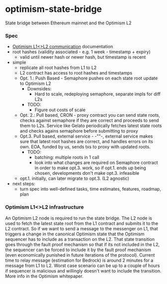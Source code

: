 # optimism-state-bridge

State bridge between Ethereum mainnet and the Optimism L2

### Spec

- [Optimism L1\<\>L2 communication](https://community.optimism.io/docs/developers/bridge/messaging/) documentation
- root hashes (validity associated - e.g. 1 week - timestamp + expiry)
  - valid until newer hash or newer hash, but timestamp is recent
- simple
  - replicate all root hashes from L1 to L2
  - L2 contract has access to root hashes and timestamps
  - Opt. 1.: Push Based - Semaphore pushes on each state root update to Optimism L2
    - Downsides:
      - Hard to scale, redeploying semaphore, separate impls for diff L2s
    - TODO:
      - Figure out costs of scale
  - Opt. 2.: Pull based, CRON - proxy contract you can send state roots, checks against semaphore if they are correct and proceeds to send them to L2s. Service like Gelato periodically fetches latest state roots and checks agains semaphore before submitting to proxy
  - Opt.3. Pull based, external service - -""-, external service makes sure that latest root hashes are correct, and handles errors on its own. EOA, funded by us, sends txs to proxy with updated roots.
    - TODO:
      - batching: multiple roots in 1 call
      - look into what changes are required on Semaphore contract in order to make opt.3. work, so if opt.1. ends up being chosen, developments don't make opt.3. infeasible
  - opt.1. initially, can later migrate to opt.3. (L2 agnostic)
- next steps:
  - turn spec into well-defined tasks, time estimates, features, roadmap, plan

### Optimism L1<>L2 infrastructure

An Optimism L2 node is required to run the state bridge. The L2 node is used to fetch the latest state root from the L1 contract and submits it to the L2 contract. So if we want to send a message to the messenger on L1, that triggers a change in the canonical Optimism state that the Optimism sequencer has to include as a transaction on the L2. That state transition goes through the fault proof mechanism so that if its not included in the L2, the sequencer can be forced to include it by the fault proof mechanism (even economically punished in future iterations of the protocol). Current time to relay message (estimation for Bedrock) is around 2 minutes for a message from L1 to L2. Worst case scenario can be up to a couple of hours if sequencer is malicious and willingly doesn't want to include the transition. More info in the Optimism whitepaper.
